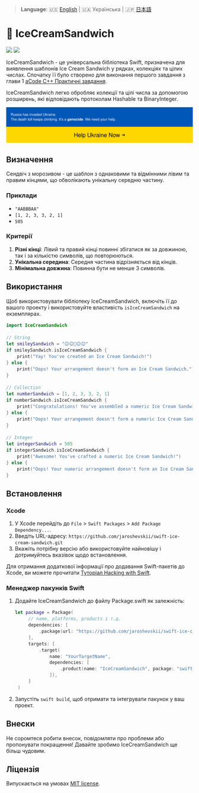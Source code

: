 > **Language**: 🇺🇸 [English](README.md) | 🇺🇦 Українська | 🇯🇵 [日本語](README.ja.md)

# 🍨 IceCreamSandwich

[![](https://img.shields.io/endpoint?url=https%3A%2F%2Fswiftpackageindex.com%2Fapi%2Fpackages%2Fjaroshevskii%2Fswift-ice-cream-sandwich%2Fbadge%3Ftype%3Dswift-versions)](https://swiftpackageindex.com/jaroshevskii/swift-ice-cream-sandwich)
[![](https://img.shields.io/endpoint?url=https%3A%2F%2Fswiftpackageindex.com%2Fapi%2Fpackages%2Fjaroshevskii%2Fswift-ice-cream-sandwich%2Fbadge%3Ftype%3Dplatforms)](https://swiftpackageindex.com/jaroshevskii/swift-ice-cream-sandwich)

IceCreamSandwich - це універсальна бібліотека Swift, призначена для виявлення шаблонів Ice Cream Sandwich у рядках, колекціях та цілих числах. Спочатку її було створено для виконання першого завдання з глави 1 [aCode C++ Практичні завдання](https://acode.com.ua/praktika-cpp-1/#toc-0).

IceCreamSandwich легко обробляє колекції та цілі числа за допомогою розширень, які відповідають протоколам Hashable та BinaryInteger.

[![Stand With Ukraine](https://raw.githubusercontent.com/vshymanskyy/StandWithUkraine/main/banner2-direct.svg)](https://vshymanskyy.github.io/StandWithUkraine)

## Визначення

Сендвіч з морозивом - це шаблон з однаковими та відмінними лівим та правим кінцями, що обволікають унікальну середню частину.

### Приклади

- `"AABBBAA"`
- `[1, 2, 3, 3, 2, 1]`
- `505`

### Критерії

1. **Різні кінці**: Лівий та правий кінці повинні збігатися як за довжиною, так і за кількістю символів, що повторюються.
2. **Унікальна середина**: Середня частина відрізняється від кінців.
3. **Мінімальна довжина**: Повинна бути не менше 3 символів.

## Використання

Щоб використовувати бібліотеку IceCreamSandwich, включіть її до вашого проекту і використовуйте властивість `isIceCreamSandwich` на екземплярах.

```swift
import IceCreamSandwich

// String
let smileySandwich = "😊😊🍦😊😊"
if smileySandwich.isIceCreamSandwich {
    print("Yay! You've created an Ice Cream Sandwich!")
} else {
    print("Oops! Your arrangement doesn't form an Ice Cream Sandwich.")
}

// Collection
let numberSandwich = [1, 2, 3, 3, 2, 1]
if numberSandwich.isIceCreamSandwich {
    print("Congratulations! You've assembled a numeric Ice Cream Sandwich!")
} else {
    print("Oops! Your arrangement doesn't form a numeric Ice Cream Sandwich.")
}

// Integer
let integerSandwich = 505
if integerSandwich.isIceCreamSandwich {
    print("Awesome! You've crafted a numeric Ice Cream Sandwich!")
} else {
    print("Oops! Your numeric arrangement doesn't form an Ice Cream Sandwich.")
}
```

## Встановлення

### Xcode

1. У Xcode перейдіть до `File` > `Swift Packages` > `Add Package Dependency...`.
2. Введіть URL-адресу: `https://github.com/jaroshevskii/swift-ice-cream-sandwich.git`
3. Вкажіть потрібну версію або використовуйте найновішу і дотримуйтесь вказівок щодо встановлення.

Для отримання додаткової інформації про додавання Swift-пакетів до Xcode, ви можете прочитати [Туторіал Hacking with Swift](https://www.hackingwithswift.com/books/ios-swiftui/adding-swift-package-dependencies-in-xcode).

### Менеджер пакунків Swift

1. Додайте IceCreamSandwich до файлу Package.swift як залежність:
    
   ```swift
   let package = Package(
        // name, platforms, products і т.д.
        dependencies: [
            .package(url: "https://github.com/jaroshevskii/swift-ice-cream-sandwich.git", from: "1.0.0"),
        ],
        targets: [
            .target(
                name: "YourTargetName",
                dependencies: [
                    .product(name: "IceCreamSandwich", package: "swift-ice-cream-sandwich"),
                ]),
        ]
    )
   ```

2. Запустіть `swift build`, щоб отримати та інтегрувати пакунок у ваш проект.

## Внески

Не соромтеся робити внесок, повідомляти про проблеми або пропонувати покращення! Давайте зробимо IceCreamSandwich ще більш чудовим.

## Ліцензія

Випускається на умовах [MIT license](LICENSE.txt).
